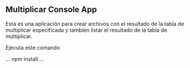 ## Multiplicar Console App

Esta es una aplicación para crear archivos con el resultado de la tabla de multiplicar especificada y también listar el resultado de la tabla de multiplicar.

Ejecuta este comando

...
npm install
...